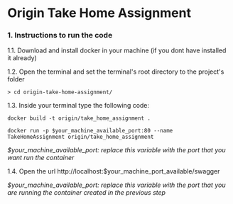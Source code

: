 # Origin Take Home Assignment


### 1. Instructions to run the code

1.1. Download and install docker in your machine (if you dont have installed it already)

1.2. Open the terminal and set the terminal's root directory to the project's folder

`> cd origin-take-home-assignment/`

1.3. Inside your terminal type the following code:

`docker build -t origin/take_home_assignment .`

`docker run -p $your_machine_available_port:80 --name TakeHomeAssignment origin/take_home_assignment`

*$your_machine_available_port: replace this variable with the port that you want run the container*

1.4. Open the url http://localhost:$your_machine_port_available/swagger

*$your_machine_available_port: replace this variable with the port that you are running the container created in the previous step*
